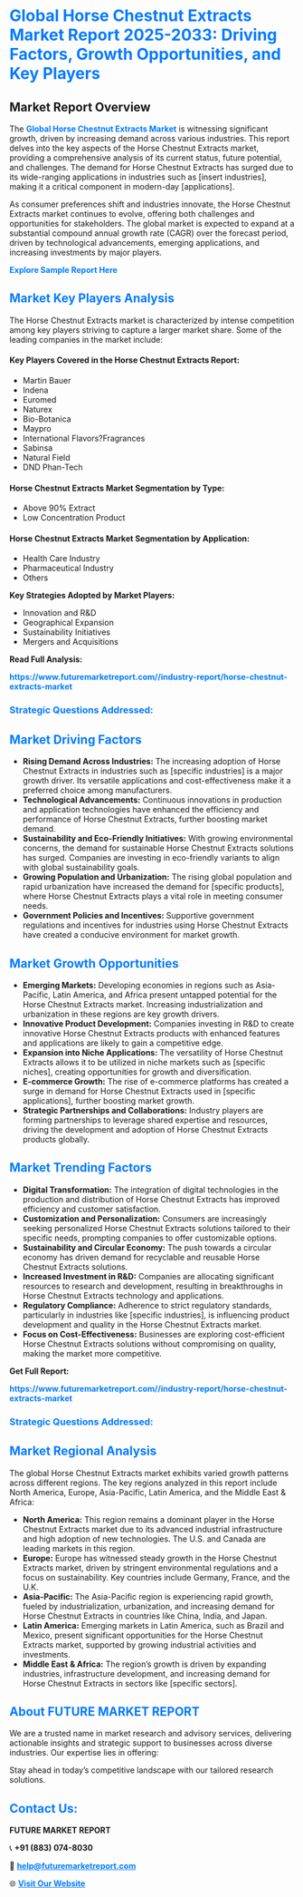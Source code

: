 <h1 style="color: #007BFF;">Global Horse Chestnut Extracts Market Report 2025-2033: Driving Factors, Growth Opportunities, and Key Players</h1>

<section id="overview">
<h2>Market Report Overview</h2>
<p>The <a href="https://www.futuremarketreport.com//industry-report/horse-chestnut-extracts-market" style="color: #007BFF; text-decoration: none;"><strong>Global Horse Chestnut Extracts Market</strong></a> is witnessing significant growth, driven by increasing demand across various industries. This report delves into the key aspects of the Horse Chestnut Extracts market, providing a comprehensive analysis of its current status, future potential, and challenges. The demand for Horse Chestnut Extracts has surged due to its wide-ranging applications in industries such as [insert industries], making it a critical component in modern-day [applications].</p>
<p>As consumer preferences shift and industries innovate, the Horse Chestnut Extracts market continues to evolve, offering both challenges and opportunities for stakeholders. The global market is expected to expand at a substantial compound annual growth rate (CAGR) over the forecast period, driven by technological advancements, emerging applications, and increasing investments by major players.</p>
</section>

<section id="overview">
<p><a href="https://www.futuremarketreport.com//request-sample/reportId=48979" style="color: #007BFF; text-decoration: none;"><strong>Explore Sample Report Here</strong></a></p>
</section>

<section id="key-players">
<h2 style="color: #007BFF;">Market Key Players Analysis</h2>
<p>The Horse Chestnut Extracts market is characterized by intense competition among key players striving to capture a larger market share. Some of the leading companies in the market include:</p>
<h4>Key Players Covered in the Horse Chestnut Extracts Report:</h4>
<ul><li>Martin Bauer</li><li>Indena</li><li>Euromed</li><li>Naturex</li><li>Bio-Botanica</li><li>Maypro</li><li>International Flavors?Fragrances</li><li>Sabinsa</li><li>Natural Field</li><li>DND Phan-Tech</li></ul>
<h4>Horse Chestnut Extracts Market Segmentation by Type:</h4>
<ul><li>Above 90% Extract</li><li>Low Concentration Product</li></ul>

<h4>Horse Chestnut Extracts Market Segmentation by Application:</h4>
<ul><li>Health Care Industry</li><li>Pharmaceutical Industry</li><li>Others</li></ul>
<p><strong>Key Strategies Adopted by Market Players:</strong></p>
<ul>
<li>Innovation and R&D</li>
<li>Geographical Expansion</li>
<li>Sustainability Initiatives</li>
<li>Mergers and Acquisitions</li>
</ul>
</section>

<section>
<p><strong>Read Full Analysis: </strong></p><a href="https://www.futuremarketreport.com//industry-report/horse-chestnut-extracts-market" style="color: #007BFF; text-decoration: none;"><strong>https://www.futuremarketreport.com//industry-report/horse-chestnut-extracts-market</strong></a>
<h3 style="color: #007BFF;">Strategic Questions Addressed:</h3>
</section>

<section id="driving-factors">
<h2 style="color: #007BFF;">Market Driving Factors</h2>
<ul>
<li><strong>Rising Demand Across Industries:</strong> The increasing adoption of Horse Chestnut Extracts in industries such as [specific industries] is a major growth driver. Its versatile applications and cost-effectiveness make it a preferred choice among manufacturers.</li>
<li><strong>Technological Advancements:</strong> Continuous innovations in production and application technologies have enhanced the efficiency and performance of Horse Chestnut Extracts, further boosting market demand.</li>
<li><strong>Sustainability and Eco-Friendly Initiatives:</strong> With growing environmental concerns, the demand for sustainable Horse Chestnut Extracts solutions has surged. Companies are investing in eco-friendly variants to align with global sustainability goals.</li>
<li><strong>Growing Population and Urbanization:</strong> The rising global population and rapid urbanization have increased the demand for [specific products], where Horse Chestnut Extracts plays a vital role in meeting consumer needs.</li>
<li><strong>Government Policies and Incentives:</strong> Supportive government regulations and incentives for industries using Horse Chestnut Extracts have created a conducive environment for market growth.</li>
</ul>
</section>

<section id="growth-opportunities">
<h2 style="color: #007BFF;">Market Growth Opportunities</h2>
<ul>
<li><strong>Emerging Markets:</strong> Developing economies in regions such as Asia-Pacific, Latin America, and Africa present untapped potential for the Horse Chestnut Extracts market. Increasing industrialization and urbanization in these regions are key growth drivers.</li>
<li><strong>Innovative Product Development:</strong> Companies investing in R&D to create innovative Horse Chestnut Extracts products with enhanced features and applications are likely to gain a competitive edge.</li>
<li><strong>Expansion into Niche Applications:</strong> The versatility of Horse Chestnut Extracts allows it to be utilized in niche markets such as [specific niches], creating opportunities for growth and diversification.</li>
<li><strong>E-commerce Growth:</strong> The rise of e-commerce platforms has created a surge in demand for Horse Chestnut Extracts used in [specific applications], further boosting market growth.</li>
<li><strong>Strategic Partnerships and Collaborations:</strong> Industry players are forming partnerships to leverage shared expertise and resources, driving the development and adoption of Horse Chestnut Extracts products globally.</li>
</ul>
</section>

<section id="trending-factors">
<h2 style="color: #007BFF;">Market Trending Factors</h2>
<ul>
<li><strong>Digital Transformation:</strong> The integration of digital technologies in the production and distribution of Horse Chestnut Extracts has improved efficiency and customer satisfaction.</li>
<li><strong>Customization and Personalization:</strong> Consumers are increasingly seeking personalized Horse Chestnut Extracts solutions tailored to their specific needs, prompting companies to offer customizable options.</li>
<li><strong>Sustainability and Circular Economy:</strong> The push towards a circular economy has driven demand for recyclable and reusable Horse Chestnut Extracts solutions.</li>
<li><strong>Increased Investment in R&D:</strong> Companies are allocating significant resources to research and development, resulting in breakthroughs in Horse Chestnut Extracts technology and applications.</li>
<li><strong>Regulatory Compliance:</strong> Adherence to strict regulatory standards, particularly in industries like [specific industries], is influencing product development and quality in the Horse Chestnut Extracts market.</li>
<li><strong>Focus on Cost-Effectiveness:</strong> Businesses are exploring cost-efficient Horse Chestnut Extracts solutions without compromising on quality, making the market more competitive.</li>
</ul>
</section>

<section>
<p><strong>Get Full Report: </strong></p><a href="https://www.futuremarketreport.com//industry-report/horse-chestnut-extracts-market" style="color: #007BFF; text-decoration: none;"><strong>https://www.futuremarketreport.com//industry-report/horse-chestnut-extracts-market</strong></a>
<h3 style="color: #007BFF;">Strategic Questions Addressed:</h3>
</section>


<section id="regional-analysis">
<h2 style="color: #007BFF;">Market Regional Analysis</h2>
<p>The global Horse Chestnut Extracts market exhibits varied growth patterns across different regions. The key regions analyzed in this report include North America, Europe, Asia-Pacific, Latin America, and the Middle East & Africa:</p>
<ul>
<li><strong>North America:</strong> This region remains a dominant player in the Horse Chestnut Extracts market due to its advanced industrial infrastructure and high adoption of new technologies. The U.S. and Canada are leading markets in this region.</li>
<li><strong>Europe:</strong> Europe has witnessed steady growth in the Horse Chestnut Extracts market, driven by stringent environmental regulations and a focus on sustainability. Key countries include Germany, France, and the U.K.</li>
<li><strong>Asia-Pacific:</strong> The Asia-Pacific region is experiencing rapid growth, fueled by industrialization, urbanization, and increasing demand for Horse Chestnut Extracts in countries like China, India, and Japan.</li>
<li><strong>Latin America:</strong> Emerging markets in Latin America, such as Brazil and Mexico, present significant opportunities for the Horse Chestnut Extracts market, supported by growing industrial activities and investments.</li>
<li><strong>Middle East & Africa:</strong> The region’s growth is driven by expanding industries, infrastructure development, and increasing demand for Horse Chestnut Extracts in sectors like [specific sectors].</li>
</ul>
</section>

<footer>
<h2 style="color: #007BFF;">About FUTURE MARKET REPORT</h2>
<p>We are a trusted name in market research and advisory services, delivering actionable insights and strategic support to businesses across diverse industries. Our expertise lies in offering:</p>

<p>Stay ahead in today’s competitive landscape with our tailored research solutions.</p>

<h2 style="color: #007BFF;">Contact Us:</h2>
<p><strong>FUTURE MARKET REPORT</strong></p>
<p>📞 <strong>+91 (883) 074-8030</strong></p>
<p>📧 <strong><a href="mailto:help@futuremarketreport.com" style="color: #007BFF;">help@futuremarketreport.com</a></strong></p>
<p>🌐 <strong><a href="https://www.futuremarketreport.com/" style="color: #007BFF;">Visit Our Website</a></strong></p>
</footer>